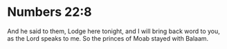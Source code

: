 # Numbers 22:8

And he said to them, Lodge here tonight, and I will bring back word to you, as the Lord speaks to me. So the princes of Moab stayed with Balaam.
